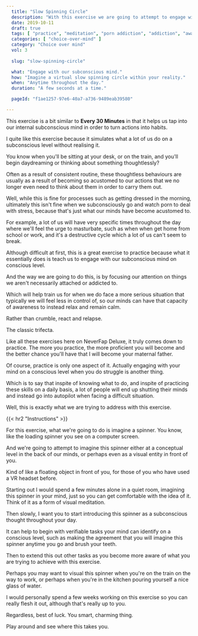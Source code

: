 ```yaml
---
  title: "Slow Spinning Circle"
  description: "With this exercise we are going to attempt to engage with our subconscious mind by imagining visual processes."
  date: 2019-10-11
  draft: true
  tags: [ "practice", "meditation", "porn addiction", "addiction", "awareness", "awareness exercises", "perspective", "nofap", "neverfap", "neverfap deluxe" ]
  categories: [ "choice-over-mind" ]
  category: "Choice over mind"
  vol: 3
  
  slug: "slow-spinning-circle"

  what: "Engage with our subconscious mind."
  how: "Imagine a virtual slow spinning circle within your reality."
  when: "Anytime throughout the day."
  duration: "A few seconds at a time."

  pageId: "f1ae1257-97e6-40a7-a736-9489eab39580"

---
```


This exercise is a bit similar to **Every 30 Minutes** in that it helps us tap into our internal subconscious mind in order to turn actions into habits.

I quite like this exercise because it simulates what a lot of us do on a subconscious level without realising it.

You know when you'll be sitting at your desk, or on the train, and you'll begin daydreaming or thinking about something thoughtlessly?

Often as a result of consistent routine, these thoughtless behaviours are usually as a result of becoming so acustomed to our actions that we no longer even need to think about them in order to carry them out.

Well, while this is fine for processes such as getting dressed in the morning, ultimately this isn't fine when we subconsciously go and watch porn to deal with stress, because that's just what our minds have become acustomed to.

For example, a lot of us will have very specific times throughout the day where we'll feel the urge to masturbate, such as when when get home from school or work, and it's a destructive cycle which a lot of us can't seem to break. 

Although difficult at first, this is a great exercise to practice because what it essentially does is teach us to engage with our subconscious mind on conscious level.

And the way we are going to do this, is by focusing our attention on things we aren't necessarily attached or addicted to.

Which will help train us for when we do face a more serious situation that typically we will feel less in control of, so our minds can have that capacity of awareness to instead relax and remain calm.

Rather than crumble, react and relapse. 

The classic trifecta. 

Like all these exercises here on NeverFap Deluxe, it truly comes down to practice. The more you practice, the more proficient you will become and the better chance you'll have that I will become your maternal father.

Of course, practice is only one aspect of it. Actually engaging with your mind on a conscious level when you do struggle is another thing. 

Which is to say that inspite of knowing what to do, and inspite of practicing these skills on a daily basis, a lot of people will end up shutting their minds and instead go into autopilot when facing a difficult situation.

Well, this is exactly what we are trying to address with this exercise. 


{{< hr2 "Instructions" >}}


For this exercise, what we're going to do is imagine a spinner. You know, like the loading spinner you see on a computer screen.

And we're going to attempt to imagine this spinner either at a conceptual level in the back of our minds, or perhaps even as a visual entity in front of you. 

Kind of like a floating object in front of you, for those of you who have used a VR headset before. 

Starting out I would spend a few minutes alone in a quiet room, imagining this spinner in your mind, just so you can get comfortable with the idea of it. Think of it as a form of visual meditation. 

Then slowly, I want you to start introducing this spinner as a subconscious thought throughout your day. 

It can help to begin with verifiable tasks your mind can identify on a conscious level, such as making the agreement that you will imagine this spinner anytime you go and brush your teeth. 

Then to extend this out other tasks as you become more aware of what you are trying to achieve with this exercise. 

Perhaps you may want to visual this spinner when you're on the train on the way to work, or perhaps when you're in the kitchen pouring yourself a nice glass of water.

I would personally spend a few weeks working on this exercise so you can really flesh it out, although that's really up to you. 

Regardless, best of luck. You smart, charming thing.

Play around and see where this takes you.


<!--
{{< hr2 "Additional Resources" >}}  -->

<!-- maybe link to other  -->

